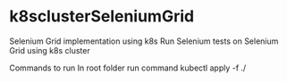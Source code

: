 # k8sclusterSeleniumGrid
Selenium Grid implementation using k8s
Run Selenium tests on Selenium Grid using k8s cluster

Commands to run
In root folder run command kubectl apply -f ./

